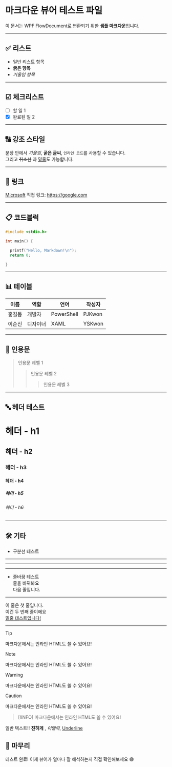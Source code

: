 # 마크다운 뷰어 테스트 파일

이 문서는 WPF FlowDocument로 변환되기 위한 **샘플 마크다운**입니다.

---

## ✅ 리스트

- 일반 리스트 항목
- **굵은 항목**
- *기울임 항목*

---

## ☑ 체크리스트

- [ ] 할 일 1
- [x] 완료된 일 2

---

## 🔠 강조 스타일

문장 안에서 *기울임*, **굵은 글씨**, `인라인 코드`를 사용할 수 있습니다.  
그리고 ~~취소선~~ 과 <u>밑줄</u>도 가능합니다.

---

## 🔗 링크

[Microsoft](https://www.microsoft.com)
직접 링크: <https://google.com>

---

## 📋 코드블럭

```c
#include <stdio.h>

int main() {

  printf("Hello, Markdown!\n");
  return 0;

}
```

---

## 📊 테이블

| 이름     | 역할     | 언어        | 작성자 |
|----------|----------|-------------|----------|
| 홍길동   | 개발자   | PowerShell  | PJKwon |
| 이순신   | 디자이너 | XAML        |  YSKwon |

---

## 💬 인용문

> 인용문 레벨 1  
>> 인용문 레벨 2  
>>> 인용문 레벨 3

---

## 🔤 헤더 테스트

# 헤더 - h1
## 헤더 - h2
### 헤더 - h3
#### 헤더 - h4
##### 헤더 - h5
###### 헤더 - h6

---

## 🛠 기타

- 구분선 테스트

***
---
___

- 줄바꿈 테스트  
줄을 바꿔봐요<br>다음 줄입니다.

---


이 줄은 첫 줄입니다.<br>이건 두 번째 줄이에요  
<u>밑줄 테스트입니다!</u>

---

> [!TIP]
> 마크다운에서는 인라인 HTML도 쓸 수 있어요!

> [!NOTE]
> 마크다운에서는 인라인 HTML도 쓸 수 있어요!

> [!WARNING]
> 마크다운에서는 인라인 HTML도 쓸 수 있어요!

> [!CAUTION]
> 마크다운에서는 인라인 HTML도 쓸 수 있어요!

> [!INFO]
> 마크다운에서는 인라인 HTML도 쓸 수 있어요!

일반 텍스트!!  **진하게** ,  *이탤릭*,  <u>Underline</u><br>
## 🎉 마무리

테스트 완료! 이제 뷰어가 얼마나 잘 해석하는지 직접 확인해보세요 😄

